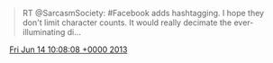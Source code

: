 > RT @SarcasmSociety: \#Facebook adds hashtagging\. I hope they don't limit character counts\. It would really decimate the ever\-illuminating di…

<img src="../../media/tweet.ico" width="12" /> [Fri Jun 14 10:08:08 +0000 2013](https://twitter.com/DromerDenker/status/345482780026744834)